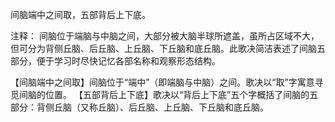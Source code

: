 间脑端中之间取，五部背后上下底。

注释：
间脑位于端脑与中脑之间，大部分被大脑半球所遮盖，虽所占区域不大，但可分为背侧丘脑、后丘脑、上丘脑、下丘脑和底丘脑。此歌决简洁表述了间脑五部分，便于学习时尽快记忆各部名称和观察形态结构。

【间脑端中之间取】间脑位于“端中”（即端脑与中脑）之间。歌决以“取”字寓意寻觅间脑的位置。
【五部背后上下底】歌决以“背后上下底”五个字概括了间脑的五部分：背侧丘脑（又称丘脑）、后丘脑、上丘脑、下丘脑和底丘脑。
